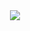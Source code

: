 
<div align= "center">
    <img src="https://capsule-render.vercel.app/api?type=soft&color=878787&height=120&text=YunhoYunho's%20GitHub&animation=&fontColor=ffffff&fontSize=70" />
    </div>


<!--
**YunhoYunho/YunhoYunho** is a ✨ _special_ ✨ repository because its `README.md` (this file) appears on your GitHub profile.

Here are some ideas to get you started:

- 🔭 I’m currently working on ...
- 🌱 I’m currently learning ...
- 👯 I’m looking to collaborate on ...
- 🤔 I’m looking for help with ...
- 💬 Ask me about ...
- 📫 How to reach me: ...
- 😄 Pronouns: ...
- ⚡ Fun fact: ...
-->
